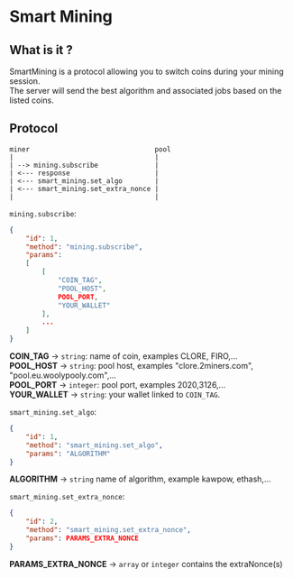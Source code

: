 # Smart Mining
  
## What is it ?
  
SmartMining is a protocol allowing you to switch coins during your mining session.  
The server will send the best algorithm and associated jobs based on the listed coins.  
  
## Protocol
```
miner                               pool
|                                   |
| --> mining.subscribe              |
| <--- response                     |
| <--- smart_mining.set_algo        |
| <--- smart_mining.set_extra_nonce |
|                                   |
```
  
`mining.subscribe`:
```json
{
    "id": 1,
    "method": "mining.subscribe",
    "params":
    [
        [
            "COIN_TAG",
            "POOL_HOST",
            POOL_PORT,
            "YOUR_WALLET"
        ],
        ...
    ]
}
```
**COIN_TAG** -> `string`: name of coin, examples CLORE, FIRO,...  
**POOL_HOST** -> `string`: pool host, examples "clore.2miners.com", "pool.eu.woolypooly.com",...  
**POOL_PORT** -> `integer`: pool port, examples 2020,3126,...  
**YOUR_WALLET** -> `string`: your wallet linked to `COIN_TAG`.  
  
  
`smart_mining.set_algo`:
```json
{
    "id": 1,
    "method": "smart_mining.set_algo",
    "params": "ALGORITHM"
}
```
**ALGORITHM** -> `string` name of algorithm, example kawpow, ethash,...  
  
  
`smart_mining.set_extra_nonce`:
```json
{
    "id": 2,
    "method": "smart_mining.set_extra_nonce",
    "params": PARAMS_EXTRA_NONCE
}
```
**PARAMS_EXTRA_NONCE** -> `array` or `integer` contains the extraNonce(s)  
  
